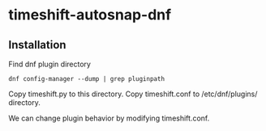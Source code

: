 # timeshift-autosnap-dnf

## Installation

Find dnf plugin  directory
```
dnf config-manager --dump | grep pluginpath
```
Copy timeshift.py to this directory.
Copy timeshift.conf to /etc/dnf/plugins/ directory.

We can change plugin behavior by modifying timeshift.conf.
